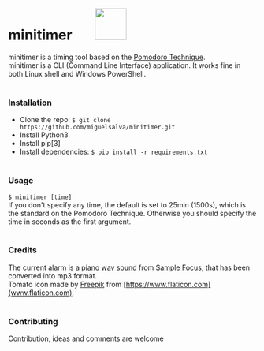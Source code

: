 # minitimer &nbsp;&nbsp;&nbsp;&nbsp;&nbsp; <img src="https://image.flaticon.com/icons/svg/877/877712.svg" width="64" height="64">
minitimer is a timing tool based on the [Pomodoro Technique](https://en.wikipedia.org/wiki/Pomodoro_Technique).<br>
minitimer is a CLI (Command Line Interface) application. It works fine in both Linux shell and Windows PowerShell.
<br><br>

### Installation
* Clone the repo: ```$ git clone https://github.com/miguelsalva/minitimer.git```
* Install Python3
* Install pip[3]
* Install dependencies: ```$ pip install -r requirements.txt```
<br><br>

### Usage
```$ minitimer [time]```<br>
If you don't specify any time, the default is set to 25min (1500s), which is the standard on the Pomodoro Technique. Otherwise you should specify the time in seconds as the first argument.
<br><br>

### Credits
The current alarm is a [piano wav sound](https://samplefocus.com/samples/vinyl-piano) from [Sample Focus](https://samplefocus.com), that has been converted into mp3 format.<br>
Tomato icon made by [Freepik](https://www.flaticon.com/authors/freepik) from [https://www.flaticon.com](www.flaticon.com).
<br><br>

### Contributing
Contribution, ideas and comments are welcome
<br><br>
